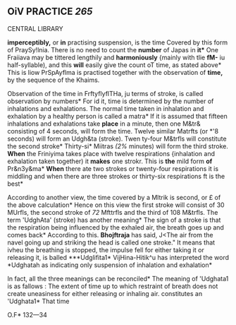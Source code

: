 ## **OiV PRACTICE** *265*

CENTRAL LIBRARY

**imperceptibly,** or **in** practising suspension, is the time Covered by this form of PraySy!lnia. There is no need to count the **number** of Japas in **it\*** One Fraiiava may be tittered lengthily and **harmoniously** {mainly with tlie **fM-** iu half-syllable), and this **will** easily give the count oT time, as stated above\* This is liow PrSpAyflma is practised together with the observation of **time,** by the sequence of the Khaims.

Observation of the time in FrftyflyflTHa, ju terms of stroke, is called observation by numbers\* For id it, time is determined by the number of inhalations and exhalations. The normal time taken in inhalation and exhalation by a healthy person is called a matra\* If it is assumed that fifteen inhalations and exhalations take **place** in a minute, then one M&tr& consisting of 4 seconds, will form the time. Twelve similar Matrfts (or \*'8 seconds) will form an Udgh&ta (stroke). Twen ty-four M&trfls will constitute the second stroke\* Thirty-si\* Miitras *(2%* minutes) will form the third stroke. **When** the Friniyima takes place with twelve respirations {inhalation and exhalation taken together) it **makes** one strokr. This is **the** mild form **of** Pr&n3y&ma\* **When** there ate two strokes or twenty-four respirations it is middling and when there are three strokes or thirty-six respirations ft is the best\*

According to another view, the time covered by a Mltrik is second, or £ of the above calculation\* Hence on this view the first stroke will consist of 30 MUrfls, the second stroke of *72* Mfttrfls and the third of 108 M&trfls. The term 'UdghAta' (stroke) has another meaning\* The sign of a stroke is that the respiration being influenced by the exhaled air, the breath goes up and comes back\* According to this. **Bhojftraja** has said, J<The air from the navel going up and striking the head is called one stroke." It means that ivheu the breathing is stopped, the impulse fell for either taking it or releasing it, is balled *\**Udglifita1\* VijHina-Hitik^u has interpreted the word \*Udghatah as indicating only suspension of inhalation and exhalation\*

In fact, all the three meanings can be reconciled\* The meaning of 'Udghata1 is as fallows : The extent of time up to which restraint of breath does not create uneasiness for either releasing or inhaling air. constitutes an 'Udghata1\* That time

O.F\* 132—34